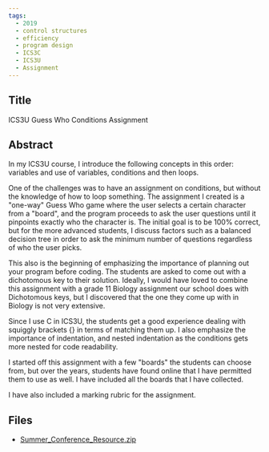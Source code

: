 ```yaml
---
tags:
  - 2019
  - control structures
  - efficiency
  - program design
  - ICS3C
  - ICS3U
  - Assignment
---
```

    
## Title

ICS3U Guess Who Conditions Assignment

## Abstract

In my ICS3U course, I introduce the following concepts in this order:  variables and use of variables, conditions and then loops.

One of the challenges was to have an assignment on conditions, but without the knowledge of how to loop something.  The assignment I created is a "one-way" Guess Who game where the user selects a certain character from a "board", and the program proceeds to ask the user questions until it pinpoints exactly who the character is.  The initial goal is to be 100% correct, but for the more advanced students, I discuss factors such as a balanced decision tree in order to ask the minimum number of questions regardless of who the user picks.

This also is the beginning of emphasizing the importance of planning out your program before coding.  The students are asked to come out with a dichotomous key to their solution.  Ideally, I would have loved to combine this assignment with a grade 11 Biology assignment our school does with Dichotomous keys, but I discovered that the one they come up with in Biology is not very extensive.

Since I use C in ICS3U, the students get a good experience dealing with squiggly brackets {} in terms of matching them up.  I also emphasize the importance of indentation, and nested indentation as the conditions gets more nested for code readability.

I started off this assignment with a few "boards" the students can choose from, but over the years, students have found online that I have permitted them to use as well.  I have included all the boards that I have collected.

I have also included a marking rubric for the assignment.

## Files

- [Summer_Conference_Resource.zip](resources/2019/John_Tam/Summer_Conference_Resource.zip)
